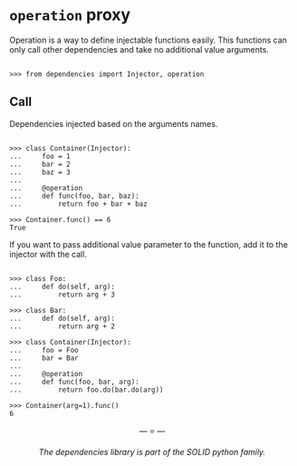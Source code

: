 # `operation` proxy

Operation is a way to define injectable functions easily. This functions can
only call other dependencies and take no additional value arguments.

```pycon

>>> from dependencies import Injector, operation

```

## Call

Dependencies injected based on the arguments names.

```pycon

>>> class Container(Injector):
...     foo = 1
...     bar = 2
...     baz = 3
...
...     @operation
...     def func(foo, bar, baz):
...         return foo + bar + baz

>>> Container.func() == 6
True

```

If you want to pass additional value parameter to the function, add it to the
injector with the call.

```pycon

>>> class Foo:
...     def do(self, arg):
...         return arg + 3

>>> class Bar:
...     def do(self, arg):
...         return arg + 2

>>> class Container(Injector):
...     foo = Foo
...     bar = Bar
...
...     @operation
...     def func(foo, bar, arg):
...         return foo.do(bar.do(arg))

>>> Container(arg=1).func()
6

```

<p align="center">&mdash; ⭐️ &mdash;</p>
<p align="center"><i>The dependencies library is part of the SOLID python family.</i></p>
